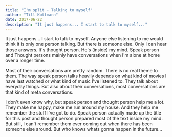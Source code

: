 ```yaml
---
title: "I'm split - Talking to myself"
author: "Till Kottmann"
date: 2017-06-22
description: "It just happens... I start to talk to myself..."
---
```

It just happens... I start to talk to myself. Anyone else listening to me would think it is only one person talking. But there is someone else. Only I can hear those answers. It's thought person. He's (inside) my mind. Speak person and Thought persons mainly have conversations when I'm alone at home over a longer time.

Most of their conversations are pretty random. There is no real theme to them. The way speak person talks heavily depends on what kind of movies I have last watched or what kind of music I've listened to. They talk about everyday things. But also about their conversations, most conversations are that kind of meta conversations.

I don't even know why, but speak person and thought person help me a lot. They make me happy, make me run around my house. And they help me remember the stuff I've got to do. Speak person actually made up the title for this post and thought person prepared most of the text inside my mind. But still, I can't remember them ever coming out when there has been someone else around. But who knows whats gonna happen in the future...
